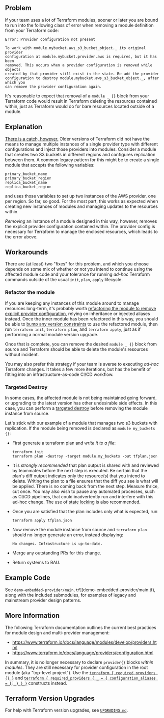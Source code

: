 ## Problem

If your team uses a lot of Terraform modules, sooner or later you are bound
to run into the following class of error when removing a module definition
from your Terraform code:

```
Error: Provider configuration not present

To work with module.mybucket.aws_s3_bucket_object._ its original provider
configuration at module.mybucket.provider.aws is required, but it has been
removed. This occurs when a provider configuration is removed while objects
created by that provider still exist in the state. Re-add the provider
configuration to destroy module.mybucket.aws_s3_bucket_object._, after which you
can remove the provider configuration again.
```

It's reasonable to expect that removal of a `module _ {}` block from your
Terraform code would result in Terraform deleting the resources contained
within, just as Terraform would do for bare resources located outside of a
module.

## Explanation

[There is a catch, however.](https://www.terraform.io/docs/language/modules/develop/providers.html#legacy-shared-modules-with-provider-configurations)
Older versions of Terraform did not have the means to manage multiple
instances of a single provider type with different configurations and inject
those providers into modules. Consider a module that creates two S3 buckets
in different regions and configures replication between them. A common legacy
pattern for this might be to create a single module that accepts the following
variables:

```
primary_bucket_name
primary_bucket_region
replica_bucket_name
replica_bucket_region
```

and uses those variables to set up two instances of the AWS provider, one
per region. So far, so good. For the most part, this works as expected when 
creating new instances of modules and managing updates to the resources within.

_Removing_ an instance of a module designed in this way, however, removes the 
explicit provider configuration contained within. The provider config is
necessary for Terraform to manage the enclosed resources, which leads to the
error above.

## Workarounds

There are (at least) two "fixes" for this problem, and which you choose depends
on some mix of whether or not you  intend to continue using the affected
module code and your tolerance for running _ad-hoc_ Terraform commands outside
of the usual `init`, `plan`, `apply` lifecycle.

### Refactor the module

If you are keeping any instances of this module around to manage resources
long-term, it's probably worth
[refactoring the module to remove explicit provider configuration](https://www.terraform.io/docs/language/modules/develop/providers.html),
relying on inheritance or injected aliases instead. Once the inner module
has been refactored in this way, you should be able to
[bump any version constraints](https://www.terraform.io/docs/language/modules/sources.html#selecting-a-revision)
to use the refactored module, then run `terraform init`, `terraform plan`, and
`terraform apply`, just as if performing a normal module version upgrade.

Once that is complete, you can remove the desired `module _ {}` block from 
source and Terraform should be able to delete the module's resources without
incident.

You may also prefer this strategy if your team is averse to executing
_ad-hoc_ Terraform changes. It takes a few more iterations, but has the
benefit of fitting into an infrastructure-as-code CI/CD workflow. 

### Targeted Destroy

In some cases, the affected module is not being maintained going forward, or 
upgrading to the latest version has other undesirable side effects. In this
case, you can perform a [targeted destroy](https://www.terraform.io/docs/cli/commands/plan.html#resource-targeting) before removing the module instance
from source.

Let's stick with our example of a module that manages two s3 buckets with
replication. If the module being removed is declared as
`module my_buckets {}`:

- First generate a terraform plan and *write it to a file*:

    ```
    terraform init
    terraform plan -destroy -target module.my_buckets -out tfplan.json
    ```

- It is *strongly recommended* that plan output is shared with
  and reviewed by teammates before the next step is executed. Be certain
  that the plan's diff output indicates only the resource(s) that you intend to
  delete. Writing the plan to a file ensures that the diff you see is what
  will be applied. There is no coming back from the next step. Measure
  thrice, cut once. You may also wish to pause any automated processes,
  such as CI/CD pipelines, that could inadvertently run and interfere
  with this ad-hoc change. The use of [state locking](https://www.terraform.io/docs/language/state/locking.html)
  is also recommended.
- Once you are satisfied that the plan includes only what is expected, run:

    ```
    terraform apply tfplan.json
    ```
- Now remove the module instance from source and `terraform plan` should
  no longer generate an error, instead displaying:
    ```
    No changes. Infrastructure is up-to-date.
    ```
- Merge any outstanding PRs for this change.
- Return systems to BAU.

## Example Code

See `demo-embedded-provider/main.tf`](demo-embedded-provider/main.tf), along
with the included submodules, for examples of legacy and mainstream provider
design patterns.

## More Information

The following Terraform documentation outlines the current best practices
for module design and multi-provider management:

- https://www.terraform.io/docs/language/modules/develop/providers.html
- https://www.terraform.io/docs/language/providers/configuration.html

In summary, it is no longer necessary to declare `provider{}` blocks
_within modules_. They are still necessary for provider configuration in the
root module (aka "top-level project").
Use the [`terraform { required_providers {} }`](https://www.terraform.io/docs/language/modules/develop/providers.html#provider-version-constraints-in-modules)
and [`terraform { required_providers { _ = { configuration_aliases = [] } } }`](https://www.terraform.io/docs/language/modules/develop/providers.html#provider-aliases-within-modules)
constructs instead.

## Terraform Version Upgrades

For help with Terraform version upgrades, see [`UPGRADING.md`](UPGRADING.md).